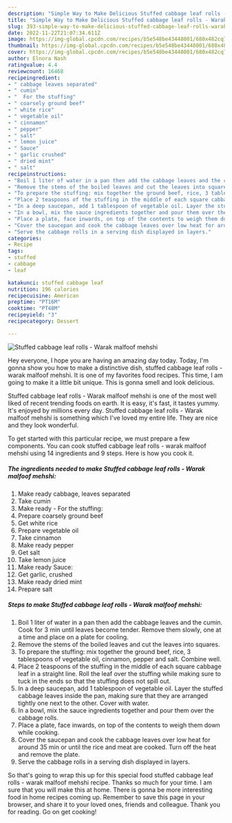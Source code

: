 ```yaml
---
description: "Simple Way to Make Delicious Stuffed cabbage leaf rolls - Warak malfoof mehshi"
title: "Simple Way to Make Delicious Stuffed cabbage leaf rolls - Warak malfoof mehshi"
slug: 393-simple-way-to-make-delicious-stuffed-cabbage-leaf-rolls-warak-malfoof-mehshi
date: 2022-11-22T21:07:34.611Z
image: https://img-global.cpcdn.com/recipes/b5e548be43448001/680x482cq70/stuffed-cabbage-leaf-rolls-warak-malfoof-mehshi-recipe-main-photo.jpg
thumbnail: https://img-global.cpcdn.com/recipes/b5e548be43448001/680x482cq70/stuffed-cabbage-leaf-rolls-warak-malfoof-mehshi-recipe-main-photo.jpg
cover: https://img-global.cpcdn.com/recipes/b5e548be43448001/680x482cq70/stuffed-cabbage-leaf-rolls-warak-malfoof-mehshi-recipe-main-photo.jpg
author: Elnora Nash
ratingvalue: 4.4
reviewcount: 16468
recipeingredient:
- " cabbage leaves separated"
- " cumin"
- "  For the stuffing"
- " coarsely ground beef"
- " white rice"
- " vegetable oil"
- " cinnamon"
- " pepper"
- " salt"
- " lemon juice"
- " Sauce"
- " garlic crushed"
- " dried mint"
- " salt"
recipeinstructions:
- "Boil 1 liter of water in a pan then add the cabbage leaves and the cumin. Cook for 3 min until leaves become tender. Remove them slowly, one at a time and place on a plate for cooling."
- "Remove the stems of the boiled leaves and cut the leaves into squares."
- "To prepare the stuffing: mix together the ground beef, rice, 3 tablespoons of vegetable oil, cinnamon, pepper and salt. Combine well."
- "Place 2 teaspoons of the stuffing in the middle of each square cabbage leaf in a straight line. Roll the leaf over the stuffing while making sure to tuck in the ends so that the stuffing does not spill out."
- "In a deep saucepan, add 1 tablespoon of vegetable oil. Layer the stuffed cabbage leaves inside the pan, making sure that they are arranged tightly one next to the other. Cover with water."
- "In a bowl, mix the sauce ingredients together and pour them over the cabbage rolls."
- "Place a plate, face inwards, on top of the contents to weigh them down while cooking."
- "Cover the saucepan and cook the cabbage leaves over low heat for around 35 min or until the rice and meat are cooked. Turn off the heat and remove the plate."
- "Serve the cabbage rolls in a serving dish displayed in layers."
categories:
- Recipe
tags:
- stuffed
- cabbage
- leaf

katakunci: stuffed cabbage leaf 
nutrition: 196 calories
recipecuisine: American
preptime: "PT16M"
cooktime: "PT48M"
recipeyield: "3"
recipecategory: Dessert

---
```



![Stuffed cabbage leaf rolls - Warak malfoof mehshi](https://img-global.cpcdn.com/recipes/b5e548be43448001/680x482cq70/stuffed-cabbage-leaf-rolls-warak-malfoof-mehshi-recipe-main-photo.jpg)

Hey everyone, I hope you are having an amazing day today. Today, I'm gonna show you how to make a distinctive dish, stuffed cabbage leaf rolls - warak malfoof mehshi. It is one of my favorites food recipes. This time, I am going to make it a little bit unique. This is gonna smell and look delicious.



Stuffed cabbage leaf rolls - Warak malfoof mehshi is one of the most well liked of recent trending foods on earth. It is easy, it's fast, it tastes yummy. It's enjoyed by millions every day. Stuffed cabbage leaf rolls - Warak malfoof mehshi is something which I've loved my entire life. They are nice and they look wonderful.


To get started with this particular recipe, we must prepare a few components. You can cook stuffed cabbage leaf rolls - warak malfoof mehshi using 14 ingredients and 9 steps. Here is how you cook it.

<!--inarticleads1-->

##### The ingredients needed to make Stuffed cabbage leaf rolls - Warak malfoof mehshi:

1. Make ready  cabbage, leaves separated
1. Take  cumin
1. Make ready  - For the stuffing:
1. Prepare  coarsely ground beef
1. Get  white rice
1. Prepare  vegetable oil
1. Take  cinnamon
1. Make ready  pepper
1. Get  salt
1. Take  lemon juice
1. Make ready  Sauce:
1. Get  garlic, crushed
1. Make ready  dried mint
1. Prepare  salt




<!--inarticleads2-->

##### Steps to make Stuffed cabbage leaf rolls - Warak malfoof mehshi:

1. Boil 1 liter of water in a pan then add the cabbage leaves and the cumin. Cook for 3 min until leaves become tender. Remove them slowly, one at a time and place on a plate for cooling.
1. Remove the stems of the boiled leaves and cut the leaves into squares.
1. To prepare the stuffing: mix together the ground beef, rice, 3 tablespoons of vegetable oil, cinnamon, pepper and salt. Combine well.
1. Place 2 teaspoons of the stuffing in the middle of each square cabbage leaf in a straight line. Roll the leaf over the stuffing while making sure to tuck in the ends so that the stuffing does not spill out.
1. In a deep saucepan, add 1 tablespoon of vegetable oil. Layer the stuffed cabbage leaves inside the pan, making sure that they are arranged tightly one next to the other. Cover with water.
1. In a bowl, mix the sauce ingredients together and pour them over the cabbage rolls.
1. Place a plate, face inwards, on top of the contents to weigh them down while cooking.
1. Cover the saucepan and cook the cabbage leaves over low heat for around 35 min or until the rice and meat are cooked. Turn off the heat and remove the plate.
1. Serve the cabbage rolls in a serving dish displayed in layers.




So that's going to wrap this up for this special food stuffed cabbage leaf rolls - warak malfoof mehshi recipe. Thanks so much for your time. I am sure that you will make this at home. There is gonna be more interesting food in home recipes coming up. Remember to save this page in your browser, and share it to your loved ones, friends and colleague. Thank you for reading. Go on get cooking!
